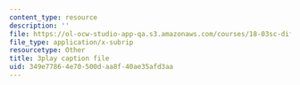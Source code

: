 ```yaml
---
content_type: resource
description: ''
file: https://ol-ocw-studio-app-qa.s3.amazonaws.com/courses/18-03sc-differential-equations-fall-2011/349e77864e70500daa8f40ae35afd3aa_Wz1d0rHn_fU.vtt
file_type: application/x-subrip
resourcetype: Other
title: 3play caption file
uid: 349e7786-4e70-500d-aa8f-40ae35afd3aa
---
```

